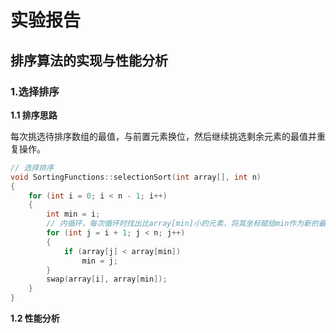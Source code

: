 # 实验报告

## 排序算法的实现与性能分析

### 1.选择排序

**1.1 排序思路**

每次挑选待排序数组的最值，与前置元素换位，然后继续挑选剩余元素的最值并重复操作。

```c++
// 选择排序
void SortingFunctions::selectionSort(int array[], int n)
{
    for (int i = 0; i < n - 1; i++)
    {
        int min = i;
        // 内循环，每次循环时找出比array[min]小的元素，将其坐标赋给min作为新的最小元素值
        for (int j = i + 1; j < n; j++)
        {
            if (array[j] < array[min])
                min = j;
        }
        swap(array[i], array[min]);
    }
}
```

**1.2 性能分析**

